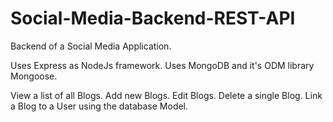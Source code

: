 # Social-Media-Backend-REST-API

Backend of a Social Media Application.

Uses Express as NodeJs framework. Uses MongoDB and it's ODM library Mongoose.

View a list of all Blogs. 
Add new Blogs.
Edit Blogs.
Delete a single Blog.
Link a Blog to a User using the database Model.
